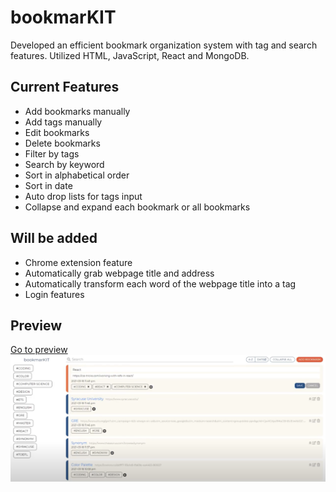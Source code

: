 # bookmarKIT
Developed an efficient bookmark organization system with tag and search features.
Utilized HTML, JavaScript, React and MongoDB.

## Current Features
* Add bookmarks manually
* Add tags manually
* Edit bookmarks
* Delete bookmarks
* Filter by tags
* Search by keyword
* Sort in alphabetical order
* Sort in date
* Auto drop lists for tags input
* Collapse and expand each bookmark or all bookmarks

## Will be added
* Chrome extension feature
* Automatically grab webpage title and address
* Automatically transform each word of the webpage title into a tag
* Login features

## Preview
[Go to preview](https://drive.google.com/file/d/1b_dxpdOjCJMXGts8uH97dttr2po_nEYP/preview)
![preview](./assets/preview.png)
